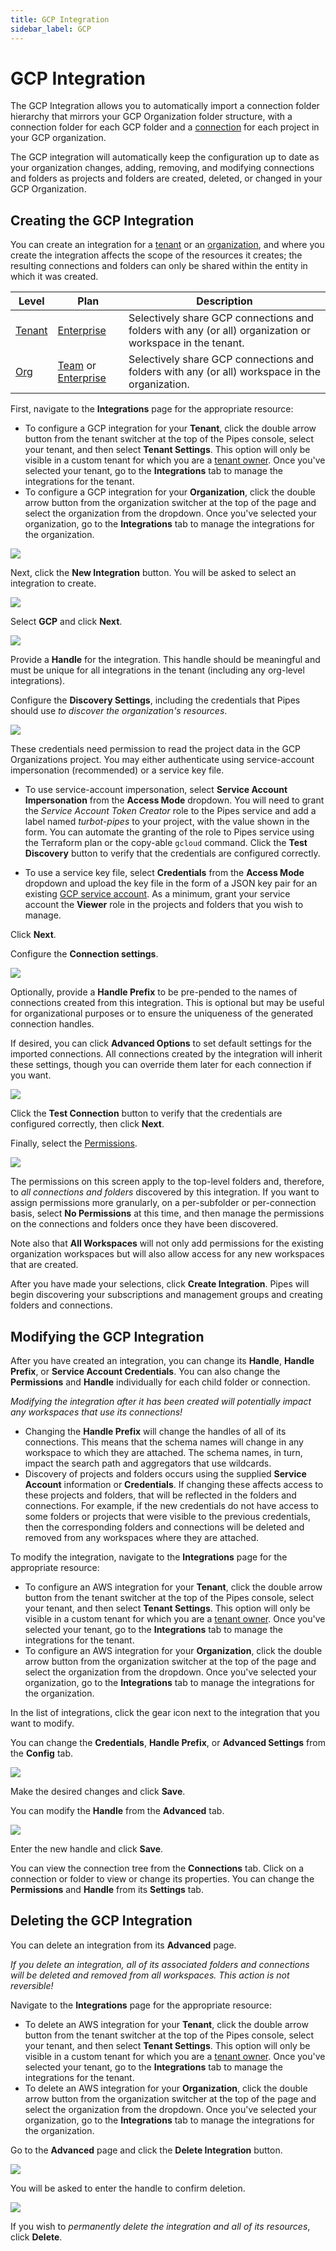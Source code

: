 ```yaml
---
title: GCP Integration
sidebar_label: GCP
---
```


# GCP Integration

The GCP Integration allows you to automatically import a connection folder hierarchy that mirrors your GCP Organization folder structure, with a connection folder for each GCP folder and a [connection](/pipes/docs/workspaces/connections) for each project in your GCP organization.

The GCP integration will automatically keep the configuration up to date as your organization changes, adding, removing, and modifying connections and folders as projects and folders are created, deleted, or changed in your GCP Organization.

## Creating the GCP Integration

You can create an integration for a [tenant](/pipes/docs/accounts/tenant/) or an [organization](/pipes/docs/accounts/org), and where you create the integration affects the scope of the resources it creates; the resulting connections and folders can only be shared within the entity in which it was created.

| Level                        | Plan                       | Description
|------------------------------|----------------------------|----------------
| [Tenant](/pipes/docs/accounts/tenant) | [Enterprise](/pipes/docs/accounts/tenant#enterprise-plan) | Selectively share GCP connections and folders with any (or all) organization or workspace in the tenant.
| [Org](/pipes/docs/accounts/org) | [Team](/pipes/docs/accounts/org#team-plan) or [Enterprise](/pipes/docs/accounts/tenant#enterprise-plan)  | Selectively share GCP connections and folders with any (or all) workspace in the organization.


First, navigate to the **Integrations** page for the appropriate resource:
- To configure a GCP integration for your **Tenant**, click the double arrow button from the tenant switcher at the top of the Pipes console, select your tenant, and then select **Tenant Settings**. This option will only be visible in a custom tenant for which you are a [tenant owner](/pipes/docs/accounts/tenant/members#tenant-roles).  Once you've selected your tenant, go to the **Integrations** tab to manage the integrations for the tenant.
- To configure a GCP integration for your **Organization**, click the double arrow button from the organization switcher at the top of the page and select the organization from the dropdown.  Once you've selected your organization, go to the **Integrations** tab to manage the integrations for the organization.


![](/images/docs/pipes/org-integrations-tab.png)

Next, click the **New Integration** button. You will be asked to select an integration to create.

![](/images/docs/pipes/org-integrations-new-gcp.png)

Select **GCP** and click **Next**.

![](/images/docs/pipes/org-integrations-gcp-handle.png)

Provide a **Handle** for the integration.  This handle should be meaningful and must be unique for all integrations in the tenant (including any org-level integrations).

Configure the **Discovery Settings**, including the credentials that Pipes should use *to discover the organization's resources*.  

![](/images/docs/pipes/org-integrations-gcp-discovery.png)

These credentials need permission to read the project data in the GCP Organizations project.  You may either authenticate using service-account impersonation (recommended) or a service key file.

- To use service-account impersonation, select **Service Account Impersonation** from the **Access Mode** dropdown. You will need to grant the _Service Account Token Creator_ role to the Pipes service and add a label named _turbot-pipes_ to your project, with the value shown in the form. You can automate the granting of the role to Pipes service using the Terraform plan or the copy-able `gcloud` command. Click the **Test Discovery** button to verify that the credentials are configured correctly.

- To use a service key file, select **Credentials** from the **Access Mode** dropdown and upload the key file in the form of a JSON key pair for an existing [GCP service account](https://console.cloud.google.com/apis/credentials/serviceaccountkey).  As a minimum, grant your service account the **Viewer** role in the projects and folders that you wish to manage.

Click **Next**.

Configure the **Connection settings**.

![](/images/docs/pipes/org-integrations-gcp-connection.png)

Optionally, provide a **Handle Prefix** to be pre-pended to the names of connections created from this integration. This is optional but may be useful for organizational purposes or to ensure the uniqueness of the generated connection handles.

If desired, you can click **Advanced Options** to set default settings for the imported connections.  All connections created by the integration will inherit these settings, though you can override them later for each connection if you want.

![](/images/docs/pipes/org-integrations-gcp-setup-advanced.png)

Click the **Test Connection** button to verify that the credentials are configured correctly, then click **Next**.

Finally, select the [Permissions](/pipes/docs/accounts/tenant/connections#permissions). 

![](/images/docs/pipes/org-integrations-perms.png)

The permissions on this screen apply to the top-level folders and, therefore, to *all connections and folders* discovered by this integration.  If you want to assign permissions more granularly, on a per-subfolder or per-connection basis, select **No Permissions** at this time, and then manage the permissions on the connections and folders once they have been discovered.

Note also that **All Workspaces** will not only add permissions for the existing organization workspaces but will also allow access for any new workspaces that are created.

After you have made your selections, click **Create Integration**.  Pipes will begin discovering your subscriptions and management groups and creating folders and connections.

## Modifying the GCP Integration

After you have created an integration, you can change its **Handle**, **Handle Prefix**, or **Service Account Credentials**. You can also change the **Permissions** and **Handle** individually for each child folder or connection.

*Modifying the integration after it has been created will potentially impact any workspaces that use its connections!*
- Changing the **Handle Prefix** will change the handles of all of its connections.
This means that the schema names will change in any workspace to which they are attached.  The schema names, in turn, impact the search path and aggregators that use wildcards.
- Discovery of projects and folders occurs using the supplied **Service Account** information or **Credentials**.  If changing these affects access to these projects and folders, that will be reflected in the folders and connections. For example, if the new credentials do not have access to some folders or projects that were visible to the previous credentials, then the corresponding folders and connections will be deleted and removed from any workspaces where they are attached.

To modify the integration, navigate to the **Integrations** page for the appropriate resource:
- To configure an AWS integration for your **Tenant**, click the double arrow button from the tenant switcher at the top of the Pipes console, select your tenant, and then select **Tenant Settings**. This option will only be visible in a custom tenant for which you are a [tenant owner](/pipes/docs/accounts/tenant/members#tenant-roles).  Once you've selected your tenant, go to the **Integrations** tab to manage the integrations for the tenant.
- To configure an AWS integration for your **Organization**, click the double arrow button from the organization switcher at the top of the page and select the organization from the dropdown.  Once you've selected your organization, go to the **Integrations** tab to manage the integrations for the organization.

In the list of integrations, click the gear icon next to the integration that you want to modify.

You can change the **Credentials**, **Handle Prefix**, or **Advanced Settings** from the **Config** tab. 

![](/images/docs/pipes/org-integrations-gcp-settings-config.png)

Make the desired changes and click **Save**.

You can modify the **Handle** from the **Advanced** tab.  

![](/images/docs/pipes/org-integrations-gcp-settings-advanced.png)

Enter the new handle and click **Save**.

You can view the connection tree from the **Connections** tab.  Click on a connection or folder to view or change its properties. You can change the **Permissions** and **Handle** from its **Settings** tab.


## Deleting the GCP Integration

You can delete an integration from its **Advanced** page.

*If you delete an integration, all of its associated folders and connections will be deleted and removed from all workspaces.  This action is not reversible!*

Navigate to the **Integrations** page for the appropriate resource:
- To delete an AWS integration for your **Tenant**, click the double arrow button from the tenant switcher at the top of the Pipes console, select your tenant, and then select **Tenant Settings**. This option will only be visible in a custom tenant for which you are a [tenant owner](/pipes/docs/accounts/tenant/members#tenant-roles).  Once you've selected your tenant, go to the **Integrations** tab to manage the integrations for the tenant.
- To delete an AWS integration for your **Organization**, click the double arrow button from the organization switcher at the top of the page and select the organization from the dropdown.  Once you've selected your organization, go to the **Integrations** tab to manage the integrations for the organization.

Go to the **Advanced** page and click the **Delete Integration** button. 

![](/images/docs/pipes/org-integrations-gcp-settings-advanced.png)

You will be asked to enter the handle to confirm deletion. 

![](/images/docs/pipes/org-integrations-gcp-delete-confirm.png)

If you wish to *permanently delete the integration and all of its resources*, click **Delete**.